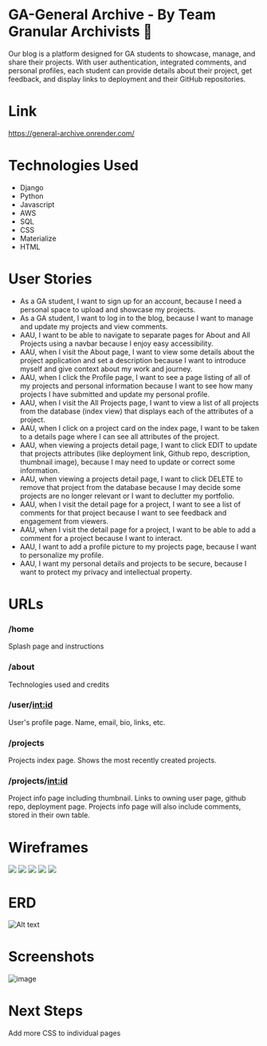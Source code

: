 # GA-General Archive - By Team Granular Archivists 📖
Our blog is a platform designed for GA students to showcase, manage, and share their projects. With user authentication, integrated comments, and personal profiles, each student can provide details about their project, get feedback, and display links to deployment and their GitHub repositories.

# Link 
https://general-archive.onrender.com/

# Technologies Used
- Django
- Python
- Javascript
- AWS
- SQL
- CSS
- Materialize
- HTML


# User Stories
- As a GA student, I want to sign up for an account, because I need a personal space to upload and showcase my projects.
- As a GA student, I want to log in to the blog, because I want to manage and update my projects and view comments.
- AAU, I want to be able to navigate to separate pages for About and All Projects using a navbar because I enjoy easy accessibility. 
- AAU, when I visit the About page, I want to view some details about the project application and set a description because I want to introduce myself and give context about my work and journey.
- AAU, when I click the Profile page, I want to see a page listing of all of my projects and personal information because I want to see how many projects I have submitted and update my personal profile.
- AAU, when I visit the All Projects page, I want to view a list of all projects from the database (index view) that displays each of the attributes of a project.
- AAU, when I click on a project card on the index page, I want to be taken to a details page where I can see all attributes of the project.
- AAU, when viewing a projects detail page, I want to click EDIT to update that projects attributes (like deployment link, Github repo, description, thumbnail image), because I may need to update or correct some information.
- AAU, when viewing a projects detail page, I want to click DELETE to remove that project from the database because I may decide some projects are no longer relevant or I want to declutter my portfolio.
- AAU, when I visit the detail page for a project, I want to see a list of comments for that project because I want to see feedback and engagement from viewers.
- AAU, when I visit the detail page for a project, I want to be able to add a comment for a project because I want to interact.
- AAU, I want to add a profile picture to my projects page, because I want to personalize my profile.
- AAU, I want my personal details and projects to be secure, because I want to protect my privacy and intellectual property.

# URLs

### /home
Splash page and instructions

### /about
Technologies used and credits

### /user/<int:id>
User's profile page. Name, email, bio, links, etc.

### /projects
Projects index page. Shows the most recently created projects.

### /projects/<int:id>
Project info page including thumbnail. Links to owning user page, github repo, deployment page.
Projects info page will also include comments, stored in their own table.

# Wireframes
<img src="https://i.imgur.com/dDBiGpK.png">
<img src="https://i.imgur.com/ZKTLimW.png">
<img src="https://i.imgur.com/FhSfL7H.png">
<img src="https://i.imgur.com/tl0QPK9.png">
<img src="https://i.imgur.com/GSucYdR.png">

# ERD
![Alt text](https://i.imgur.com/lTHRJE6.png)

# Screenshots
![image](https://github.com/JordonM/General-Archive/assets/14878928/d1681291-42ce-4e1e-827f-fcefff2e266b)

# Next Steps
Add more CSS to individual pages

